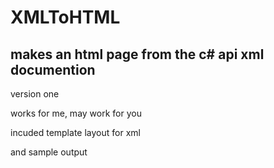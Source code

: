 # XMLToHTML

## makes an html page from the c# api xml documention

version one

works for me, may work for you

incuded template layout for xml

and sample output


